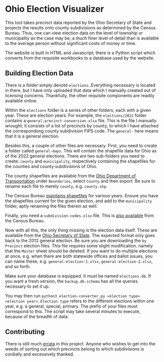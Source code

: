 # Ohio Election Visualizer

This tool takes precinct data reported by the Ohio Secretary of State and projects the results onto county subdivisions as determined by the Census Bureau. Thus, one can view election data on the level of township or municipality as the case may be, a much finer level of detail than is available to the average person without significant costs of money or time.

The website is built in HTML and Javascript; there is a Python script which converts from the requisite workbooks to a database used by the website.

## Building Election Data

There is a folder simply denotd `elections`. Everything necessary is located in there, but I have only uploaded that data which I manually created out of licensing concerns. Thankfully, the other requisite components are readily available online.

Within the `elections` folder is a series of other folders, each with a given year. These are election years. For example, the `elections/2022` folder contains a `general-precinct-conversion.xlsx` file. This is the file I manually wrought; it consists of a list of precincts by county, to which I have attached the correspondong county subdivision FIPS code. The `general-` here means that it is a general election.

Besides this, a couple of other files are necessary. First, you need to create a folder called `general-maps`. This will contain the shapefile data for Ohio as of the 2022 general elections. There are two sub-folders you need to create: `county` and `municipality`, respectively containing the shapefiles for the counties and county subdivisions of Ohio.

The county shapefiles are available from the [Ohio Department of Transportation](https://gis.dot.state.oh.us/tims/Data/Download) under `Boundaries`, select `County` and then export. Be sure to rename each file to merely `county`, e.g. `county.shp`. 

The Census Bureau [maintains shapefiles](https://catalog.data.gov/dataset/tiger-line-shapefile-2018-state-ohio-current-county-subdivision-state-based) for various years. Ensure you have the shapefiles current for the given election, and add to the `municipality` folder, aptly renaming the files therein as well.

Finally, you need a `subdivision-codes.xlsx` file. This is [also available](https://www.census.gov/library/reference/code-lists/ansi.html#cousub) from the Census Bureau.

Now with all this, the only thing missing is the election data itself. These are available from the [Ohio Secretary of State](https://www.ohiosos.gov/elections/election-results-and-data/). The expected format only goes back to the 2012 general election. Be sure you are downloading the `by Precinct` election files. This file requires some slight modification, namely that the `Master` sheet should be deleted. If you want to do multiple elections at once, e.g. when there are both statewide offices and ballot issues, you can name these, e.g. `general-election-1.xlsx`, `general-election-2.xlsx`, and so forth.

Make sure your database is equipped. It must be named `elections.db`. If you want a fresh version, the `backup.db.schema` has all the queries necessary to set it up.

You may then run `python3 election-converter.py <election type> <election year>`. `Election type` refers to the different elections within one year, e.g. a general, special, primary. The prefix of your files must correspond to this. The script may take several minutes to execute, because of the breadth of data.

## Contributing

There is still much [errata](https://writedan.github.io/ohio-election-viewer/errata) in this project. Anyone who wishes to get into the weeds of sorting out which precincts belong to which subdivisions is cordially and excessively thanked.
